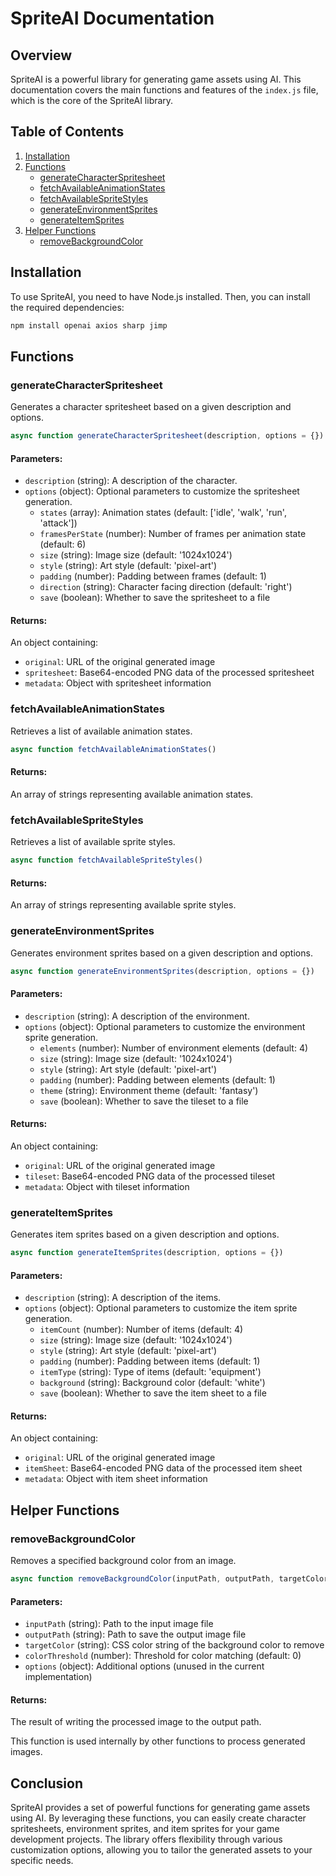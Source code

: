 # SpriteAI Documentation

## Overview

SpriteAI is a powerful library for generating game assets using AI. This documentation covers the main functions and features of the `index.js` file, which is the core of the SpriteAI library.

## Table of Contents

1. [Installation](#installation)
2. [Functions](#functions)
   - [generateCharacterSpritesheet](#generatecharacterspritesheet)
   - [fetchAvailableAnimationStates](#fetchavailableanimationstates)
   - [fetchAvailableSpriteStyles](#fetchavailablespritestyles)
   - [generateEnvironmentSprites](#generateenvironmentsprites)
   - [generateItemSprites](#generateitemsprites)
3. [Helper Functions](#helper-functions)
   - [removeBackgroundColor](#removebackgroundcolor)

## Installation

To use SpriteAI, you need to have Node.js installed. Then, you can install the required dependencies:

```bash
npm install openai axios sharp jimp
```

## Functions

### generateCharacterSpritesheet

Generates a character spritesheet based on a given description and options.

```javascript
async function generateCharacterSpritesheet(description, options = {})
```

#### Parameters:

- `description` (string): A description of the character.
- `options` (object): Optional parameters to customize the spritesheet generation.
  - `states` (array): Animation states (default: ['idle', 'walk', 'run', 'attack'])
  - `framesPerState` (number): Number of frames per animation state (default: 6)
  - `size` (string): Image size (default: '1024x1024')
  - `style` (string): Art style (default: 'pixel-art')
  - `padding` (number): Padding between frames (default: 1)
  - `direction` (string): Character facing direction (default: 'right')
  - `save` (boolean): Whether to save the spritesheet to a file

#### Returns:

An object containing:
- `original`: URL of the original generated image
- `spritesheet`: Base64-encoded PNG data of the processed spritesheet
- `metadata`: Object with spritesheet information

### fetchAvailableAnimationStates

Retrieves a list of available animation states.

```javascript
async function fetchAvailableAnimationStates()
```

#### Returns:

An array of strings representing available animation states.

### fetchAvailableSpriteStyles

Retrieves a list of available sprite styles.

```javascript
async function fetchAvailableSpriteStyles()
```

#### Returns:

An array of strings representing available sprite styles.

### generateEnvironmentSprites

Generates environment sprites based on a given description and options.

```javascript
async function generateEnvironmentSprites(description, options = {})
```

#### Parameters:

- `description` (string): A description of the environment.
- `options` (object): Optional parameters to customize the environment sprite generation.
  - `elements` (number): Number of environment elements (default: 4)
  - `size` (string): Image size (default: '1024x1024')
  - `style` (string): Art style (default: 'pixel-art')
  - `padding` (number): Padding between elements (default: 1)
  - `theme` (string): Environment theme (default: 'fantasy')
  - `save` (boolean): Whether to save the tileset to a file

#### Returns:

An object containing:
- `original`: URL of the original generated image
- `tileset`: Base64-encoded PNG data of the processed tileset
- `metadata`: Object with tileset information

### generateItemSprites

Generates item sprites based on a given description and options.

```javascript
async function generateItemSprites(description, options = {})
```

#### Parameters:

- `description` (string): A description of the items.
- `options` (object): Optional parameters to customize the item sprite generation.
  - `itemCount` (number): Number of items (default: 4)
  - `size` (string): Image size (default: '1024x1024')
  - `style` (string): Art style (default: 'pixel-art')
  - `padding` (number): Padding between items (default: 1)
  - `itemType` (string): Type of items (default: 'equipment')
  - `background` (string): Background color (default: 'white')
  - `save` (boolean): Whether to save the item sheet to a file

#### Returns:

An object containing:
- `original`: URL of the original generated image
- `itemSheet`: Base64-encoded PNG data of the processed item sheet
- `metadata`: Object with item sheet information

## Helper Functions

### removeBackgroundColor

Removes a specified background color from an image.

```javascript
async function removeBackgroundColor(inputPath, outputPath, targetColor, colorThreshold = 0, options = {})
```

#### Parameters:

- `inputPath` (string): Path to the input image file
- `outputPath` (string): Path to save the output image file
- `targetColor` (string): CSS color string of the background color to remove
- `colorThreshold` (number): Threshold for color matching (default: 0)
- `options` (object): Additional options (unused in the current implementation)

#### Returns:

The result of writing the processed image to the output path.

This function is used internally by other functions to process generated images.

## Conclusion

SpriteAI provides a set of powerful functions for generating game assets using AI. By leveraging these functions, you can easily create character spritesheets, environment sprites, and item sprites for your game development projects. The library offers flexibility through various customization options, allowing you to tailor the generated assets to your specific needs.
